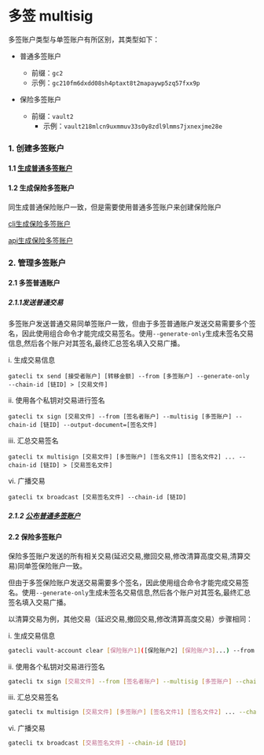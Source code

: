 # 多签 multisig

多签账户类型与单签账户有所区别，其类型如下：

- 普通多签账户
	- 前缀：`gc2`
	- 示例：`gc210fm6dxdd08sh4ptaxt8t2mapaywp5zq57fxx9p`

- 保险多签账户
  - 前缀：`vault2`
	- 示例：`vault218mlcn9uxmmuv33s0y8zdl9lmms7jxnexjme28e`

### 1. 创建多签账户

#### 1.1 [生成普通多签账户](./cli/account.md)

#### 1.2 生成保险多签账户
同生成普通保险账户一致，但是需要使用普通多签账户来创建保险账户

[cli生成保险多签账户](./cli/vault-account.md)

[api生成保险多签账户](./API/vault-account.md)

### 2. 管理多签账户
#### 2.1 多签普通账户
##### 2.1.1发送普通交易
多签账户发送普通交易同单签账户一致，但由于多签普通账户发送交易需要多个签名，因此使用组合命令才能完成交易签名。使用`--generate-only`生成未签名交易信息,然后各个账户对其签名,最终汇总签名填入交易广播。
	
 i. 生成交易信息  
	
	gatecli tx send [接受者账户] [转移金额] --from [多签账户] --generate-only --chain-id [链ID] > [交易文件]
	
ii.  使用各个私钥对交易进行签名  

	gatecli tx sign [交易文件] --from [签名者账户] --multisig [多签账户] --chain-id [链ID] --output-document=[签名文件]
	
iii. 汇总交易签名  

	gatecli tx multisign [交易文件] [多签账户] [签名文件1] [签名文件2] ... --chain-id [链ID] > [交易签名文件]
	
vi.	广播交易  
 
	gatecli tx broadcast [交易签名文件] --chain-id [链ID]
	
##### 2.1.2 [公布普通多签账户](./cli/account.md)

#### 2.2 保险多签账户
保险多签账户发送的所有相关交易(延迟交易,撤回交易,修改清算高度交易,清算交易)同单签保险账户一致。

但由于多签保险账户发送交易需要多个签名，因此使用组合命令才能完成交易签名。使用`--generate-only`生成未签名交易信息,然后各个账户对其签名,最终汇总签名填入交易广播。

以清算交易为例，其他交易（延迟交易,撤回交易,修改清算高度交易）步骤相同：

i. 生成交易信息

```bash
gatecli vault-account clear [保险账户1]([保险账户2] [保险账户3]...) --from [发送者] --generate-only --chain-id [链ID] > [交易文件]
```

ii.  使用各个私钥对交易进行签名

```bash
gatecli tx sign [交易文件] --from [签名者账户] --multisig [多签账户] --chain-id [链ID] --output-document=[签名文件]
```

iii. 汇总交易签名

```bash
gatecli tx multisign [交易文件] [多签账户] [签名文件1] [签名文件2] ... --chain-id [链ID] > [交易签名文件]
```

vi. 广播交易

```bash
gatecli tx broadcast [交易签名文件] --chain-id [链ID]
```

